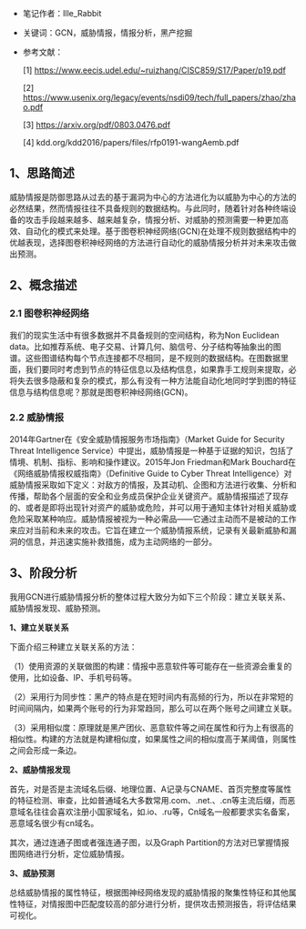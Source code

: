 - 笔记作者：Ille_Rabbit

- 关键词：GCN，威胁情报，情报分析，黑产挖掘

- 参考文献：

  [1] https://www.eecis.udel.edu/~ruizhang/CISC859/S17/Paper/p19.pdf

  [2] https://www.usenix.org/legacy/events/nsdi09/tech/full_papers/zhao/zhao.pdf

  [3] https://arxiv.org/pdf/0803.0476.pdf

  [4] kdd.org/kdd2016/papers/files/rfp0191-wangAemb.pdf


  

## 1、思路简述

威胁情报是防御思路从过去的基于漏洞为中心的方法进化为以威胁为中心的方法的必然结果，然而情报往往不具备规则的数据结构。与此同时，随着针对各种终端设备的攻击手段越来越多、越来越复杂，情报分析、对威胁的预测需要一种更加高效、自动化的模式来处理。基于图卷积神经网络(GCN)在处理不规则数据结构中的优越表现，选择图卷积神经网络的方法进行自动化的威胁情报分析并对未来攻击做出预测。

## 2、概念描述

### 2.1 图卷积神经网络

我们的现实生活中有很多数据并不具备规则的空间结构，称为Non Euclidean data。比如推荐系统、电子交易、计算几何、脑信号、分子结构等抽象出的图谱。这些图谱结构每个节点连接都不尽相同，是不规则的数据结构。在图数据里面，我们要同时考虑到节点的特征信息以及结构信息，如果靠手工规则来提取，必将失去很多隐蔽和复杂的模式，那么有没有一种方法能自动化地同时学到图的特征信息与结构信息呢？那就是图卷积神经网络(GCN)。

### 2.2 威胁情报

2014年Gartner在《安全威胁情报服务市场指南》（Market Guide for Security Threat Intelligence Service）中提出，威胁情报是一种基于证据的知识，包括了情境、机制、指标、影响和操作建议。2015年Jon Friedman和Mark Bouchard在《网络威胁情报权威指南》（Definitive Guide to Cyber Threat Intelligence）对威胁情报采取如下定义：对敌方的情报，及其动机、企图和方法进行收集、分析和传播，帮助各个层面的安全和业务成员保护企业关键资产。威胁情报描述了现存的、或者是即将出现针对资产的威胁或危险，并可以用于通知主体针对相关威胁或危险采取某种响应。威胁情报被视为一种必需品——它通过主动而不是被动的工作来应对当前和未来的攻击。它旨在建立一个威胁情报系统，记录有关最新威胁和漏洞的信息，并迅速实施补救措施，成为主动网络的一部分。


## 3、阶段分析

我用GCN进行威胁情报分析的整体过程大致分为如下三个阶段：建立关联关系、威胁情报发现、威胁预测。

**1、建立关联关系**

下面介绍三种建立关联关系的方法：

（1）使用资源的关联做图的构建：情报中恶意软件等可能存在一些资源会重复的使用，比如设备、IP、手机号码等。

（2）采用行为同步性：黑产的特点是在短时间内有高频的行为，所以在非常短的时间间隔内，如果两个账号的行为非常趋同，那么可以在两个账号之间建立关联。

（3）采用相似度：原理就是黑产团伙、恶意软件等之间在属性和行为上有很高的相似性。构建的方法就是构建相似度，如果属性之间的相似度高于某阈值，则属性之间会形成一条边。

**2、威胁情报发现**

首先，对是否是主流域名后缀、地理位置、A记录与CNAME、首页完整度等属性的特征检测、审查，比如普通域名大多数常用.com、.net.、.cn等主流后缀，而恶意域名往往会喜欢注册小国家域名，如.io、.ru等，Cn域名一般都要求实名备案，恶意域名很少有cn域名。

其次，通过连通子图或者强连通子图，以及Graph Partition的方法对已掌握情报图网络进行分析，定位威胁情报。

**3、威胁预测**

总结威胁情报的属性特征，根据图神经网络发现的威胁情报的聚集性特征和其他属性特征，对情报图中匹配度较高的部分进行分析，提供攻击预测报告，将评估结果可视化。

